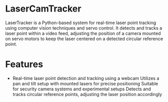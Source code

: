 # LaserCamTracker

LaserTracker is a Python-based system for real-time laser point tracking using computer vision techniques and servo control. It detects and tracks a laser point within a video feed, adjusting the position of a camera mounted on servo motors to keep the laser centered on a detected circular reference point.

# Features
* Real-time laser point detection and tracking using a webcam
Utilizes a pan and tilt setup with mounted lasers for precise positioning
Suitable for security camera systems and experimental setups
Detects and tracks circular reference points, adjusting the laser position accordingly
